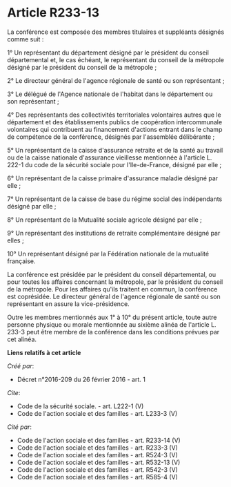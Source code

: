 # Article R233-13

La conférence est composée des membres titulaires et suppléants désignés comme suit : 

1° Un représentant du département désigné par le président du conseil départemental et, le cas échéant, le représentant du
conseil de la métropole désigné par le président du conseil de la métropole ; 

2° Le directeur général de l'agence régionale de santé ou son représentant ; 

3° Le délégué de l'Agence nationale de l'habitat dans le département ou son représentant ; 

4° Des représentants des collectivités territoriales volontaires autres que le département et des établissements publics de
coopération intercommunale volontaires qui contribuent au financement d'actions entrant dans le champ de compétence de la
conférence, désignés par l'assemblée délibérante ; 

5° Un représentant de la caisse d'assurance retraite et de la santé au travail ou de la caisse nationale d'assurance
vieillesse mentionnée à l'article L. 222-1 du code de la sécurité sociale pour l'Ile-de-France, désigné par elle ; 

6° Un représentant de la caisse primaire d'assurance maladie désigné par elle ; 

7° Un représentant de la caisse de base du régime social des indépendants désigné par elle ; 

8° Un représentant de la Mutualité sociale agricole désigné par elle ; 

9° Un représentant des institutions de retraite complémentaire désigné par elles ; 

10° Un représentant désigné par la Fédération nationale de la mutualité française. 

La conférence est présidée par le président du conseil départemental, ou pour toutes les affaires concernant la métropole,
par le président du conseil de la métropole. Pour les affaires qu'ils traitent en commun, la conférence est coprésidée. Le
directeur général de l'agence régionale de santé ou son représentant en assure la vice-présidence. 

Outre les membres mentionnés aux 1° à 10° du présent article, toute autre personne physique ou morale mentionnée au sixième
alinéa de l'article L. 233-3 peut être membre de la conférence dans les conditions prévues par cet alinéa.

**Liens relatifs à cet article**

_Créé par_:

  - Décret n°2016-209 du 26 février 2016 - art. 1

_Cite_:

  - Code de la sécurité sociale. - art. L222-1 (V)
  - Code de l'action sociale et des familles - art. L233-3 (V)

_Cité par_:

  - Code de l'action sociale et des familles - art. R233-14 (V)
  - Code de l'action sociale et des familles - art. R233-3 (V)
  - Code de l'action sociale et des familles - art. R524-3 (V)
  - Code de l'action sociale et des familles - art. R532-13 (V)
  - Code de l'action sociale et des familles - art. R542-3 (V)
  - Code de l'action sociale et des familles - art. R585-4 (V)
